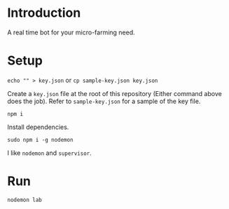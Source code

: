 # Introduction

A real time bot for your micro-farming need.

# Setup

`echo "" > key.json` or `cp sample-key.json key.json`

Create a `key.json` file at the root of this repository (Either command above does the job). Refer to `sample-key.json` for a sample of the key file.

`npm i`

Install dependencies.

`sudo npm i -g nodemon`

I like `nodemon` and `supervisor`.

# Run

`nodemon lab`
